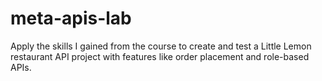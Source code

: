 # meta-apis-lab
Apply the skills I gained from the course to create and test a Little Lemon restaurant API project with features like order placement and role-based APIs. 
